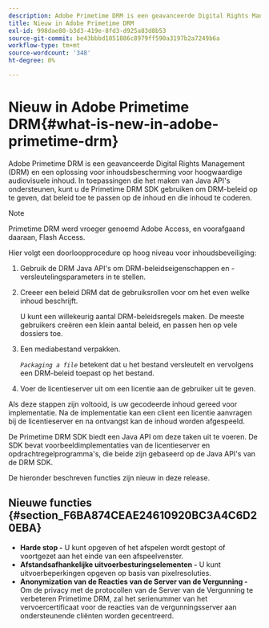 ```yaml
---
description: Adobe Primetime DRM is een geavanceerde Digital Rights Management (DRM) en een oplossing voor inhoudsbescherming voor hoogwaardige audiovisuele inhoud. In toepassingen die het maken van Java API's ondersteunen, kunt u de Primetime DRM SDK gebruiken om DRM-beleid op te geven, dat beleid toe te passen op de inhoud en die inhoud te coderen.
title: Nieuw in Adobe Primetime DRM
exl-id: 998dae80-b3d3-419e-8fd3-d925a83d8b53
source-git-commit: be43bbbd1051886c8979ff590a3197b2a7249b6a
workflow-type: tm+mt
source-wordcount: '348'
ht-degree: 0%

---
```


# Nieuw in Adobe Primetime DRM{#what-is-new-in-adobe-primetime-drm}

Adobe Primetime DRM is een geavanceerde Digital Rights Management (DRM) en een oplossing voor inhoudsbescherming voor hoogwaardige audiovisuele inhoud. In toepassingen die het maken van Java API&#39;s ondersteunen, kunt u de Primetime DRM SDK gebruiken om DRM-beleid op te geven, dat beleid toe te passen op de inhoud en die inhoud te coderen.

>[!NOTE]
>
>Primetime DRM werd vroeger genoemd Adobe Access, en voorafgaand daaraan, Flash Access.

Hier volgt een doorloopprocedure op hoog niveau voor inhoudsbeveiliging:

1. Gebruik de DRM Java API&#39;s om DRM-beleidseigenschappen en -versleutelingsparameters in te stellen.
1. Creeer een beleid DRM dat de gebruiksrollen voor om het even welke inhoud beschrijft.

   U kunt een willekeurig aantal DRM-beleidsregels maken. De meeste gebruikers creëren een klein aantal beleid, en passen hen op vele dossiers toe.
1. Een mediabestand verpakken.

   *`Packaging a file`* betekent dat u het bestand versleutelt en vervolgens een DRM-beleid toepast op het bestand.
1. Voer de licentieserver uit om een licentie aan de gebruiker uit te geven.

Als deze stappen zijn voltooid, is uw gecodeerde inhoud gereed voor implementatie. Na de implementatie kan een client een licentie aanvragen bij de licentieserver en na ontvangst kan de inhoud worden afgespeeld.

De Primetime DRM SDK biedt een Java API om deze taken uit te voeren. De SDK bevat voorbeeldimplementaties van de licentieserver en opdrachtregelprogramma&#39;s, die beide zijn gebaseerd op de Java API&#39;s van de DRM SDK.

De hieronder beschreven functies zijn nieuw in deze release.

## Nieuwe functies {#section_F6BA874CEAE24610920BC3A4C6D20EBA}

* **Harde stop -** U kunt opgeven of het afspelen wordt gestopt of voortgezet aan het einde van een afspeelvenster.
* **Afstandsafhankelijke uitvoerbesturingselementen -** U kunt uitvoerbeperkingen opgeven op basis van pixelresoluties.
* **Anonymization van de Reacties van de Server van de Vergunning -** Om de privacy met de protocollen van de Server van de Vergunning te verbeteren Primetime DRM, zal het serienummer van het vervoercertificaat voor de reacties van de vergunningsserver aan ondersteunende cliënten worden gecentreerd.
